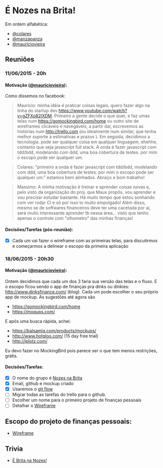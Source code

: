 # É Nozes na Brita!

Em ordem alfabética:

* [@colares](http://github.com/colares)
* [@manzapanza](http://github.com/manzapanza)
* [@mauriciovieira](http://github.com/mauriciovieira)

## Reuniões

### 11/06/2015 - 20h

#### Motivação ([@mauriciovieira](http://github.com/mauriciovieira)):

Como dissemos no facebook:

> Mauricio:  minha idéia é praticar coisas legais. quero fazer algo na linha do startup dev https://www.youtube.com/watch?v=gZFXo82lXDM. Primeiro a gente decide o que quer, e faz umas telas num https://gomockingbird.com/home ou outro site de wireframes clicáveis e navegáveis, a partir daí, escrevemos as histórias num http://trello.com (ou idealmente num similar, que tenha melhor suporte a estimativas e prazos ). Em seguida, decidimos a tecnologia. pode ser qualquer coisa em qualquer linguagem, ehehhe, contanto que seja javascript full stack. A onda é fazer javascript com tdd/bdd, modelando com ddd, uma boa cobertura de testes. por mim o escopo pode ser qualquer um.

> Colares: "primeiro a onda é fazer javascript com tdd/bdd, modelando com ddd, uma boa cobertura de testes. por mim o escopo pode ser qualquer um." estamos bem alinhados. Abraço e bom trabalho!

> Massimo: A minha motivação é treinar e aprender coisas novas e, pelo visto da organização do proj. que Maux propôs, vou aprender e vou precisar estudar bastante. Há muito tempo que estou sonhando com ver rodar CI e só por isso to muito empolgado! Além disso, mesmo se de softwares financeiros deve ter uma cacetada por aí, será muito interessante aprender tb nessa área... visto que tenho apenas o controle com "olhometro" das minhas finanças!

#### Decisões/Tarefas (pós-reunião):

- [x] Cada um vai fazer o wireframe com as primeiras telas, para discutirmos e começarmos a delinear o escopo da primeira aplicação

###  18/06/2015 - 20h30

#### Motivação ([@mauriciovieira](http://github.com/mauriciovieira)):

Ontem decidimos que cada um dos 3 faria sua versão das telas e o fluxo. E o escopo ficou sendo o app de finanças pra dinks ou dinkies: http://www.dinksfinance.com/ (blog). Cada um pode escolher o seu próprio app de mockup. As sugestões até agora são

* https://gomockingbird.com/home
* https://moqups.com/

E após uma busca rápida, achei:

* https://balsamiq.com/products/mockups/
* http://www.hotgloo.com/ (15 day free trial)
* http://iplotz.com/

Eu devo fazer no MockingBird pois parece ser o que tem menos restrições, grátis.

#### Decisões/Tarefas:

- [x] O nome do grupo é [Nozes na Brita](http://github.com/nozesnabrita)
- [x] Email, github e mockup criado
- [x] Usaremos o [git flow](https://github.com/nvie/gitflow)
- [ ] Migrar todas as tarefas do trello para o github.
- [ ] Escolher um nome para o primeiro projeto de finanças pessoais
- [ ] Detalhar o [Wireframe](https://moqups.com/nozesnabrita@gmail.com/ACmJwGka)

## Escopo do projeto de finanças pessoais:

* [Wireframe](https://moqups.com/nozesnabrita@gmail.com/ACmJwGka)

## Trivia

* [É Brita na Nozes!](http://colunas.revistagalileu.globo.com/buzz/2013/02/25/chineses-vendem-nozes-falsificadas-com-pedras-dentro/)
